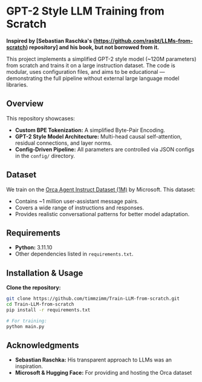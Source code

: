 # GPT-2 Style LLM Training from Scratch

**Inspired by [Sebastian Raschka's (https://github.com/rasbt/LLMs-from-scratch) repository] and his book, but not borrowed from it.**  


This project implements a simplified GPT-2 style model (~120M parameters) from scratch and trains it on a large instruction dataset. The code is modular, uses configuration files, and aims to be educational — demonstrating the full pipeline without external large language model libraries.

## Overview

This repository showcases:

- **Custom BPE Tokenization:** A simplified Byte-Pair Encoding.
- **GPT-2 Style Model Architecture:** Multi-head causal self-attention, residual connections, and layer norms.
- **Config-Driven Pipeline:** All parameters are controlled via JSON configs in the `config/` directory.

## Dataset

We train on the [Orca Agent Instruct Dataset (1M)](https://huggingface.co/datasets/microsoft/orca-agentinstruct-1M-v1) by Microsoft. This dataset:

- Contains ~1 million user-assistant message pairs.
- Covers a wide range of instructions and responses.
- Provides realistic conversational patterns for better model adaptation.

## Requirements

- **Python:** 3.11.10
- Other dependencies listed in `requirements.txt`.

## Installation & Usage

**Clone the repository:**
   ```bash
   git clone https://github.com/timmzimm/Train-LLM-from-scratch.git
   cd Train-LLM-from-scratch
   pip install -r requirements.txt

   # For training:
   python main.py
   ```

## Acknowledgments
- **Sebastian Raschka:** His transparent approach to LLMs was an inspiration.
- **Microsoft & Hugging Face:** For providing and hosting the Orca dataset


